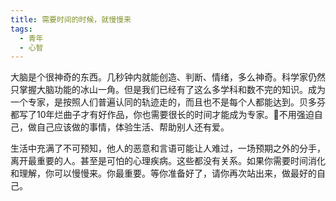 ```yaml
---
title: 需要时间的时候，就慢慢来
tags:
  - 青年
  - 心智
---
```


大脑是个很神奇的东西。几秒钟内就能创造、判断、情绪，多么神奇。科学家仍然只掌握大脑功能的冰山一角。但是我们已经有了这么多学科和数不完的知识。成为一个专家，是按照人们普遍认同的轨迹走的，而且也不是每个人都能达到。贝多芬都写了10年烂曲子才有好作品，你也需要很长的时间才能成为专家。不用强迫自己，做自己应该做的事情，体验生活、帮助别人还有爱。

生活中充满了不可预知，他人的恶意和言语可能让人难过，一场预期之外的分手，离开最重要的人。甚至是可怕的心理疾病。这些都没有关系。如果你需要时间消化和理解，你可以慢慢来。你最重要。等你准备好了，请你再次站出来，做最好的自己。
